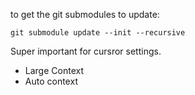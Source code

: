 to get the git submodules to update:
```
git submodule update --init --recursive
```


Super important for cursror settings.
- Large Context
- Auto context